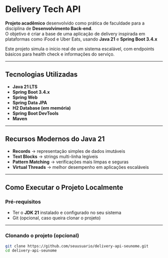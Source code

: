 #  Delivery Tech API

**Projeto acadêmico** desenvolvido como prática de faculdade para a disciplina de **Desenvolvimento Back-end**.  
O objetivo é criar a base de uma aplicação de delivery inspirada em plataformas como iFood e Uber Eats, usando **Java 21** e **Spring Boot 3.4.x** 

Este projeto simula o início real de um sistema escalável, com endpoints básicos para health check e informações do serviço.

---

##  Tecnologias Utilizadas

-  **Java 21 LTS**  
-  **Spring Boot 3.4.x**  
-  **Spring Web**  
-  **Spring Data JPA**  
-  **H2 Database (em memória)**  
-  **Spring Boot DevTools**  
-  **Maven**  

---

##  Recursos Modernos do Java 21

- **Records** → representação simples de dados imutáveis  
- **Text Blocks** → strings multi-linha legíveis  
- **Pattern Matching** → verificações mais limpas e seguras  
- **Virtual Threads** → melhor desempenho em aplicações escaláveis  

---

##  Como Executar o Projeto Localmente

###  Pré-requisitos

- Ter o **JDK 21** instalado e configurado no seu sistema  
- Git (opcional, caso queira clonar o projeto)  

---

###  Clonando o projeto (opcional)

```bash
git clone https://github.com/seuusuario/delivery-api-seunome.git
cd delivery-api-seunome
